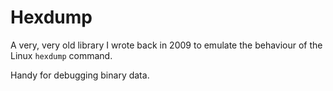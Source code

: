 Hexdump
=======

A very, very old library I wrote back in 2009 to emulate
the behaviour of the Linux `hexdump` command.

Handy for debugging binary data.

